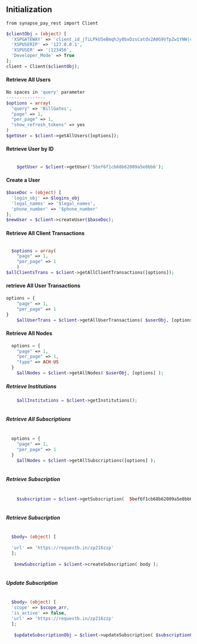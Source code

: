 ## Initialization

```php
from synapse_pay_rest import Client

$clientObj = (object) [
  'XSPGATEWAY' => 'client_id_jTiLPkUSeBmqhJy8bxDzsCatdv2A0G9VfpZw1YNW|client_secret_OsJtbPR3SFYjy6wqEhNWX0H2molTdDQfK8ka9Cip',
  'XSPUSERIP' => '127.0.0.1',
  'XSPUSER' => '|123456',
  'Developer_Mode' => True
];
client = Client($clientObj);
```

#### Retrieve All Users

```php
No spaces in 'query' parameter
---------------
$options = array(
  "query" => 'BillGates',
  "page" => 1,
  "per_page" => 1,
  "show_refresh_tokens" => yes
)
$getUser = $client->getAllUsers([options]);

```

#### Retrieve User by ID

```php
  
    $getUser = $client->getUser('5bef6f1cb68b62009a5e0bb6');
```

#### Create a User

```php
$baseDoc = (object) [
  'login_obj' => $logins_obj
  'legal_names' => '$legal_names',
  'phone_number' => '$phone_number'
];
$newUser = $client->createUser($baseDoc);
```

#### Retrieve All Client Transactions
```php

  $options = array(
    "page" => 1,
    "per_page" => 1
    )
$allClientsTrans = $client->getAllClientTransactions([options]);
```

#### retrieve All User Transactions
```php
options = {
    "page" => 1,
    "per_page" => 1
}
    $allUserTrans = $client->getAllUserTransactions( $userObj, [options] );
```

#### Retrieve All Nodes

```php
  options = {
    "page" => 1,
    "per_page" => 1,
    "type" => ACH-US
  }
    $allNodes = $client->getAllNodes( $userObj, [options] );
```


##### Retrieve Institutions
```php
    $allInstitutions = $client->getInstitutions();
    
```

##### Retrieve All Subscriptions
```php
   
  options = {
    "page" => 1,
    "per_page" => 1
  }
    $allNodes = $client->getAllSubscriptions([options] );
    
```


##### Retrieve Subscription
```php
  
    $subscription = $client->getSubscription(  5bef6f1cb68b62009a5e0bb6' );
    
```

##### Retrieve Subscription
```php  

  $body= (object) [
  
  'url' => 'https://requestb.in/zp216zzp'
  ];
  
   $newSubscription = $client->createSubscription( body );
    
```

##### Update Subscription
```php  

  $body= (object) [
  'scope' => $scope_arr,
  'is_active' => false,
  'url' => 'https://requestb.in/zp216zzp'
  ];
  
   $updateSubscriptionObj = $client->updateSubscription( $subscriptionObj, $body );
    
```
